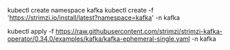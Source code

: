 kubectl create namespace kafka
kubectl create -f 'https://strimzi.io/install/latest?namespace=kafka' -n kafka

kubectl apply -f https://raw.githubusercontent.com/strimzi/strimzi-kafka-operator/0.34.0/examples/kafka/kafka-ephemeral-single.yaml -n kafka 
